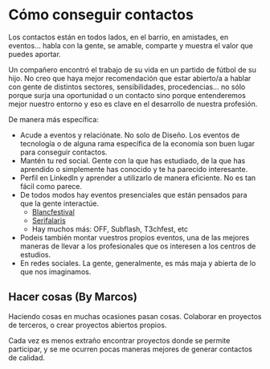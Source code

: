 # Cómo conseguir contactos

Los contactos están en todos lados, en el barrio, en amistades, en eventos… habla con la gente, se amable, comparte y muestra el valor que puedes aportar.

Un compañero encontró el trabajo de su vida en un partido de fútbol de su hijo. No creo que haya mejor recomendación que estar abierto/a a hablar con gente de distintos sectores, sensibilidades, procedencias… no sólo porque surja una oportunidad o un contacto sino porque entenderemos mejor nuestro entorno y eso es clave en el desarrollo de nuestra profesión.

De manera más específica:

* Acude a eventos y relaciónate. No solo de Diseño. Los eventos de tecnología o de alguna rama específica de la economía son buen lugar para conseguir contactos.
* Mantén tu red social. Gente con la que has estudiado, de la que has aprendido o simplemente has conocido y te ha parecido interesante.
* Perfil en LinkedIn y aprender a utilizarlo de manera eficiente. No es tan fácil como parece.
* De todos modos hay eventos presenciales que están pensados para que la gente interactúe.&#x20;
  * [Blancfestival](https://blancfestival.com/)
  * [Serifalaris](https://serifalaris.com/)
  * Hay muchos más: OFF, Subflash, T3chfest, etc
* Podeis también montar vuestros propios eventos, una de las mejores maneras de llevar a los profesionales que os interesen a los centros de estudios.
* En redes sociales. La gente, generalmente, es más maja y abierta de lo que nos imaginamos.

## Hacer cosas (By Marcos)

Haciendo cosas en muchas ocasiones pasan cosas. Colaborar en proyectos de terceros, o crear proyectos abiertos propios.

Cada vez es menos extraño encontrar proyectos donde se permite participar, y se me ocurren pocas maneras mejores de generar contactos de calidad.
